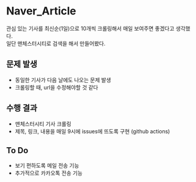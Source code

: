 # Naver_Article
관심 있는 기사를 최신순(1일)으로 10개씩 크롤링해서 매일 보여주면 좋겠다고 생각했다.</br>
일단 맨체스터시티로 검색을 해서 만들어봤다.

## 문제 발생
- 동일한 기사가 다음 날에도 나오는 문제 발생
- 크롤링할 때, url을 수정해야할 것 같다

## 수행 결과
- 맨체스터시티 기사 크롤링
- 제목, 링크, 내용을 매일 9시에 issues에 뜨도록 구현 (github actions)

## To Do
- 보기 편하도록 메일 전송 기능
- 추가적으로 카카오톡 전송 기능
